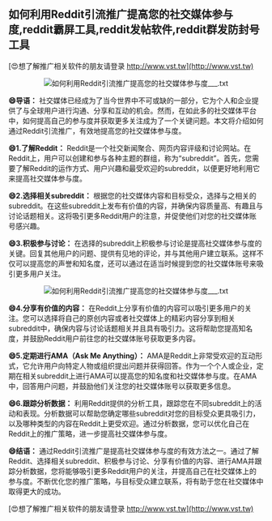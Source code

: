 ## **如何利用Reddit引流推广提高您的社交媒体参与度,reddit霸屏工具,reddit发帖软件,reddit群发防封号工具**

[😍想了解推广相关软件的朋友请登录 http://www.vst.tw](http://www.vst.tw)

 <center><img src="https://vst.tw/MP4/tuiguang/png/0.png" alt="如何利用Reddit引流推广提高您的社交媒体参与度___.txt"></center>

**😄导语：**
社交媒体已经成为了当今世界中不可或缺的一部分，它为个人和企业提供了与全球用户进行沟通、分享和互动的机会。然而，在如此多的社交媒体平台中，如何提高自己的参与度并获取更多关注成为了一个关键问题。本文将介绍如何通过Reddit引流推广，有效地提高您的社交媒体参与度。

**😄1.了解Reddit：**
Reddit是一个社交新闻聚合、网页内容评级和讨论网站。在Reddit上，用户可以创建和参与各种主题的群组，称为“subreddit”。首先，您需要了解Reddit的运作方式、用户兴趣和最受欢迎的subreddit，以便更好地利用它来提高社交媒体参与度。

**😄2.选择相关subreddit：**
根据您的社交媒体内容和目标受众，选择与之相关的subreddit。在这些subreddit上发布有价值的内容，并确保内容质量高、有趣且与讨论话题相关。这将吸引更多Reddit用户的注意，并促使他们对您的社交媒体账号感兴趣。

**😄3.积极参与讨论：**
在选择的subreddit上积极参与讨论是提高社交媒体参与度的关键。回复其他用户的问题、提供有见地的评论，并与其他用户建立联系。这样不仅可以提高您的声誉和知名度，还可以通过在适当时候提到您的社交媒体账号来吸引更多用户关注。

 <center><img src="https://vst.tw/MP4/tuiguang/png/5.png" alt="如何利用Reddit引流推广提高您的社交媒体参与度___.txt"></center>

**😄4.分享有价值的内容：**
在Reddit上分享有价值的内容可以吸引更多用户的关注。您可以选择将自己的原创内容或者社交媒体上的精彩内容分享到相关subreddit中，确保内容与讨论话题相关并且具有吸引力。这将帮助您提高知名度，并鼓励Reddit用户前往您的社交媒体账号获取更多内容。

**😄5.定期进行AMA（Ask Me Anything）：**
AMA是Reddit上非常受欢迎的互动形式，它允许用户向特定人物或组织提出问题并获得回答。作为一个个人或企业，定期在相关subreddit上进行AMA可以提高您的知名度和社交媒体参与度。在AMA中，回答用户问题，并鼓励他们关注您的社交媒体账号以获取更多信息。

**😄6.跟踪分析数据：**
利用Reddit提供的分析工具，跟踪您在不同subreddit上的活动和表现。分析数据可以帮助您确定哪些subreddit对您的目标受众更具吸引力，以及哪种类型的内容在Reddit上更受欢迎。通过分析数据，您可以优化自己在Reddit上的推广策略，进一步提高社交媒体参与度。

**😄结语：**
通过Reddit引流推广是提高社交媒体参与度的有效方法之一。通过了解Reddit、选择相关subreddit、积极参与讨论、分享有价值的内容、进行AMA并跟踪分析数据，您将能够吸引更多Reddit用户的关注，并提高自己在社交媒体上的参与度。不断优化您的推广策略，与目标受众建立联系，将有助于您在社交媒体中取得更大的成功。

[😍想了解推广相关软件的朋友请登录 http://www.vst.tw](http://www.vst.tw)




